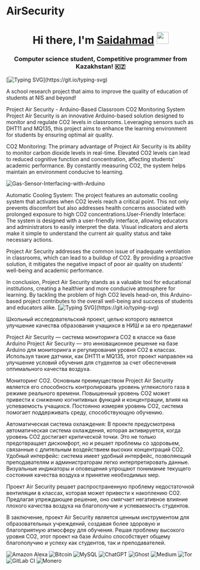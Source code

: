 # AirSecurity
<h1 align="center">Hi there, I'm <a href="https://daniilshat.ru/" target="_blank">Saidahmad</a> 
<img src="https://github.com/blackcater/blackcater/raw/main/images/Hi.gif" height="32"/></h1>
<h3 align="center">Computer science student, Competitive programmer from Kazakhstan! 🇰🇿</h3>

[![Typing SVG](https://readme-typing-svg.herokuapp.com?color=%2336BCF7&lines=Arduino+CO2+Monitor!)](https://git.io/typing-svg)

A school research project that aims to improve the quality of education of students at NIS and beyond!

Project Air Security - Arduino-Based Classroom CO2 Monitoring System
Project Air Security is an innovative Arduino-based solution designed to monitor and regulate CO2 levels in classrooms. Leveraging sensors such as DHT11 and MQ135, this project aims to enhance the learning environment for students by ensuring optimal air quality.

CO2 Monitoring: The primary advantage of Project Air Security is its ability to monitor carbon dioxide levels in real-time. Elevated CO2 levels can lead to reduced cognitive function and concentration, affecting students' academic performance. By constantly measuring CO2, the system helps maintain an environment conducive to learning.

![Gas-Sensor-Interfacing-with-Arduino](https://github.com/saidakhmadr/AirSecurity/assets/79039977/d0ee7880-e4ae-4631-a7db-990c64a53b53)

Automatic Cooling System: The project features an automatic cooling system that activates when CO2 levels reach a critical point. This not only prevents discomfort but also addresses health concerns associated with prolonged exposure to high CO2 concentrations.User-Friendly Interface: The system is designed with a user-friendly interface, allowing educators and administrators to easily interpret the data. Visual indicators and alerts make it simple to understand the current air quality status and take necessary actions.

Project Air Security addresses the common issue of inadequate ventilation in classrooms, which can lead to a buildup of CO2. By providing a proactive solution, it mitigates the negative impact of poor air quality on students' well-being and academic performance.

In conclusion, Project Air Security stands as a valuable tool for educational institutions, creating a healthier and more conducive atmosphere for learning. By tackling the problem of high CO2 levels head-on, this Arduino-based project contributes to the overall well-being and success of students and educators alike.
[![Typing SVG](https://readme-typing-svg.herokuapp.com?color=%2356BDF7&lines=___________________________________________________________>!)](https://git.io/typing-svg)

Школьный исследовательский проект, целью которого является улучшение качества образования учащихся в НИШ и за его пределами!

Project Air Security — система мониторинга CO2 в классе на базе Arduino Project Air Security — это инновационное решение на базе Arduino для мониторинга и регулирования уровня CO2 в классах. Используя такие датчики, как DHT11 и MQ135, этот проект направлен на улучшение условий обучения для студентов за счет обеспечения оптимального качества воздуха.

Мониторинг CO2. Основным преимуществом Project Air Security является его способность контролировать уровень углекислого газа в режиме реального времени. Повышенный уровень CO2 может привести к снижению когнитивных функций и концентрации, влияя на успеваемость учащихся. Постоянно измеряя уровень CO2, система помогает поддерживать среду, способствующую обучению.

Автоматическая система охлаждения: В проекте предусмотрена автоматическая система охлаждения, которая активируется, когда уровень CO2 достигает критической точки. Это не только предотвращает дискомфорт, но и решает проблемы со здоровьем, связанные с длительным воздействием высоких концентраций CO2. Удобный интерфейс: система имеет удобный интерфейс, позволяющий преподавателям и администраторам легко интерпретировать данные. Визуальные индикаторы и оповещения упрощают понимание текущего состояния качества воздуха и принятие необходимых мер.

Проект Air Security решает распространенную проблему недостаточной вентиляции в классах, которая может привести к накоплению CO2. Предлагая упреждающее решение, оно смягчает негативное влияние плохого качества воздуха на благополучие и успеваемость студентов.

В заключение, проект Air Security является ценным инструментом для образовательных учреждений, создавая более здоровую и благоприятную атмосферу для обучения. Решая проблему высокого уровня CO2, этот проект на базе Arduino способствует общему благополучию и успеху как студентов, так и преподавателей.


![Amazon Alexa](https://img.shields.io/badge/amazon%20alexa-52b5f7?style=for-the-badge&logo=amazon%20alexa&logoColor=white)  ![Bitcoin](https://img.shields.io/badge/Bitcoin-000?style=for-the-badge&logo=bitcoin&logoColor=white) ![MySQL](https://img.shields.io/badge/mysql-%2300f.svg?style=for-the-badge&logo=mysql&logoColor=white) ![ChatGPT](https://img.shields.io/badge/chatGPT-74aa9c?style=for-the-badge&logo=openai&logoColor=white) ![Ghost](https://img.shields.io/badge/ghost-000?style=for-the-badge&logo=ghost&logoColor=%23F7DF1E)
![Medium](https://img.shields.io/badge/Medium-12100E?style=for-the-badge&logo=medium&logoColor=white)
![Tor](https://img.shields.io/badge/Tor-7D4698?style=for-the-badge&logo=Tor-Browser&logoColor=white)
![GitLab CI](https://img.shields.io/badge/gitlab%20ci-%23181717.svg?style=for-the-badge&logo=gitlab&logoColor=white)
![Monero](https://img.shields.io/badge/monero-FF6600?style=for-the-badge&logo=monero&logoColor=white)



